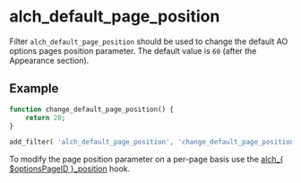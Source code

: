 # alch\_default\_page\_position

Filter `alch_default_page_position` should be used to change the default AO options pages position parameter. The default value is `60` (after the Appearance section).

## Example

```php
function change_default_page_position() {
    return 20;
}

add_filter( 'alch_default_page_position', 'change_default_page_position' );
```

To modify the page position parameter on a per-page basis use the [alch_{ $optionsPageID }_position](../filters/alch_%7B$optionsPageID%7D_position.md) hook.